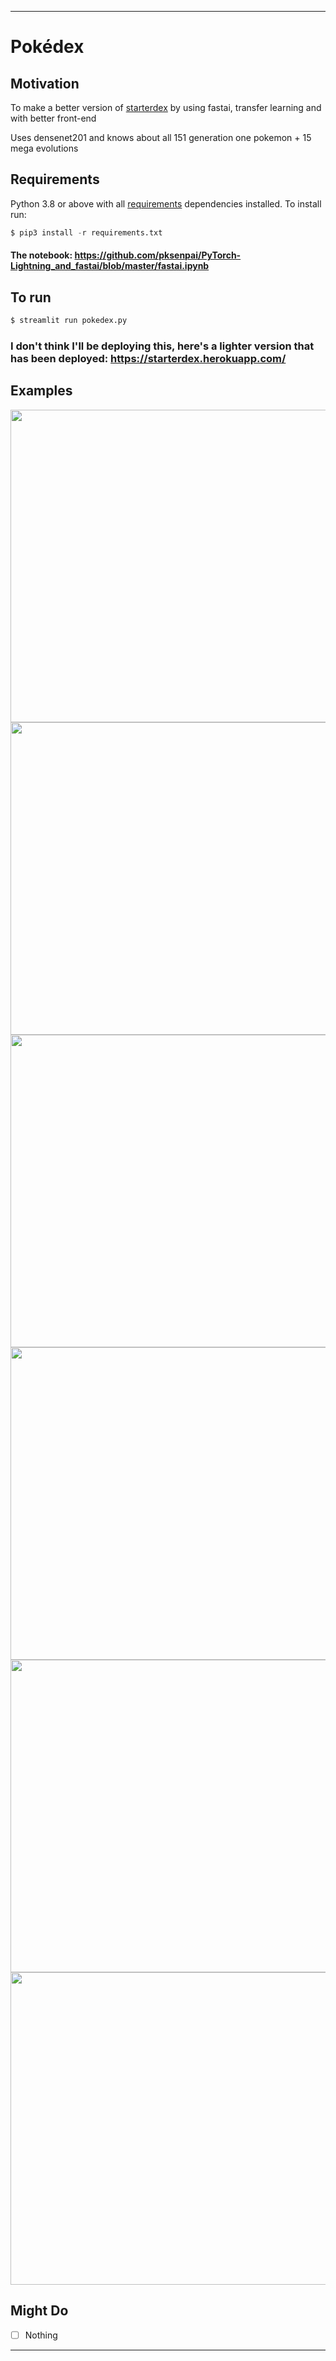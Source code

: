 ----
# Pokédex
## Motivation
To make a better version of [starterdex](https://github.com/pksenpai/Starterdex) by using fastai, transfer learning and with better front-end


Uses densenet201 and knows about all 151 generation one pokemon + 15 mega evolutions
## Requirements
Python 3.8 or above with all [requirements](requirements.txt) dependencies installed. To install run:
```python
$ pip3 install -r requirements.txt
```
#### The notebook: https://github.com/pksenpai/PyTorch-Lightning_and_fastai/blob/master/fastai.ipynb 

## To run
```python
$ streamlit run pokedex.py
```
### I don't think I'll be deploying this, here's a lighter version that has been deployed: https://starterdex.herokuapp.com/

## Examples

<img src="https://user-images.githubusercontent.com/52780573/103564715-06977a80-4ee5-11eb-94ac-8cf7c452d2f0.gif" data-canonical-src="" width="800" height="500" />


<img src="https://user-images.githubusercontent.com/52780573/103563050-24afab80-4ee2-11eb-97ff-3e6e4641b805.png" data-canonical-src="" width="800" height="500" />


<img src="https://user-images.githubusercontent.com/52780573/103563114-36914e80-4ee2-11eb-8291-d352f35c4b69.png" data-canonical-src="" width="800" height="500" />


<img src="https://user-images.githubusercontent.com/52780573/103563207-60e30c00-4ee2-11eb-8a4d-071918767620.png" data-canonical-src="" width="800" height="500" />


<img src="https://user-images.githubusercontent.com/52780573/103563246-735d4580-4ee2-11eb-9a62-81e232b7cf5f.png" data-canonical-src="" width="800" height="500" />


<img src="https://user-images.githubusercontent.com/52780573/103563276-84a65200-4ee2-11eb-90fa-4139df8e710d.png" data-canonical-src="" width="800" height="500" />

## Might Do
- [ ] Nothing

----
